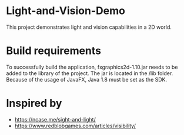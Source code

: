 # Light-and-Vision-Demo

This project demonstrates light and vision capabilities in a 2D world.

# Build requirements

To successfully build the application, fxgraphics2d-1.10.jar needs to be added to the library of the project. The jar is located in the /lib folder.
Because of the usage of JavaFX, Java 1.8 must be set as the SDK.

# Inspired by

- https://ncase.me/sight-and-light/
- https://www.redblobgames.com/articles/visibility/
